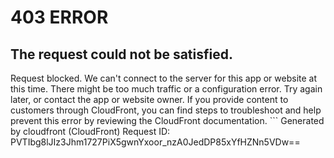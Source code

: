 # 403 ERROR

## The request could not be satisfied.

Request blocked. We can't connect to the server for this app or website at this time. There might be too much traffic or a configuration error. Try again later, or contact the app or website owner. If you provide content to customers through CloudFront, you can find steps to troubleshoot and help prevent this error by reviewing the CloudFront documentation. ```
Generated by cloudfront (CloudFront)
Request ID: PVTIbg8lJIz3Jhm1727PiX5gwnYxoor_nzA0JedDP85xYfHZNn5VDw==

```

